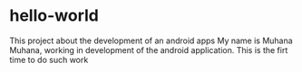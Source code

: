 # hello-world
This project about the development of an android apps
My name is Muhana Muhana, working in development of the android application.
This is the firt time to do such work
